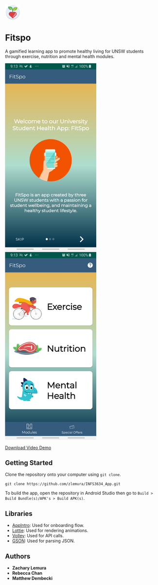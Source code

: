 <img src="https://github.com/zlemura/INFS3634_App/blob/master/demo/ic_launcher_round.png" width="50">

# Fitspo

A gamified learning app to promote healthy living for UNSW students through exercise, nutrition and mental health modules.

<img src="https://github.com/zlemura/INFS3634_App/blob/master/demo/Intro.jpg" width="300"> <img src="https://github.com/zlemura/INFS3634_App/blob/master/demo/Menu.jpg" width="300">

[Download Video Demo](https://github.com/zlemura/INFS3634_App/raw/master/demo/Fitspo%20Demo.mp4)

## Getting Started

Clone the repository onto your computer using ```git clone```.

    git clone https://github.com/zlemura/INFS3634_App.git

To build the app, open the repository in Android Studio then go to ```Build > Build Bundle(s)/APK's > Build APK(s)```.

## Libraries
* [AppIntro](https://github.com/AppIntro/AppIntro): Used for onboarding flow.
* [Lottie](https://github.com/airbnb/lottie-android): Used for rendering animations.
* [Volley](https://github.com/google/volley): Used for API calls.
* [GSON](https://github.com/google/gson): Used for parsing JSON.

## Authors

* **Zachary Lemura**
* **Rebecca Chan**
* **Matthew Dembecki**